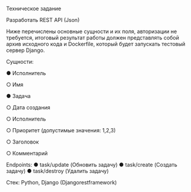 Техническое задание



Разработать REST API (Json)


Ниже перечислены основные сущности и их поля, авторизации не требуется, итоговый результат работы должен представлять собой архив исходного кода и Dockerfile, который будет запускать тестовый сервер Django.

Сущности: 

●	Исполнитель

○	Имя

●	Задача

○	Дата создания

○	Исполнитель

○	Приоритет (допустимые значения: 1,2,3)

○	Заголовок

○	Комментарий


Endpoints:
●	task/update (Обновить задачу)
●	task/create (Создать задачу)
●	task/destroy (Удалить задачу)


Стек: Python, Django (Djangorestframework)
